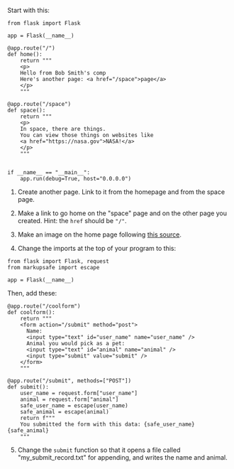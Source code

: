 Start with this:

```python3
from flask import Flask

app = Flask(__name__)

@app.route("/")
def home():
    return """
    <p>
    Hello from Bob Smith's comp
    Here's another page: <a href="/space">page</a>
    </p>
    """

@app.route("/space")
def space():
    return """
    <p>
    In space, there are things.
    You can view those things on websites like
    <a href="https://nasa.gov">NASA!</a>
    </p>
    """


if __name__ == "__main__":
    app.run(debug=True, host="0.0.0.0")
```


1. Create another page. Link to it from the homepage and from the space page.

2. Make a link to go home on the "space" page and on the other page you created. Hint: the `href` should be `"/"`.

3. Make an image on the home page following [this source](https://developer.mozilla.org/en-US/docs/Learn/HTML/Multimedia_and_embedding/Images_in_HTML).

4. Change the imports at the top of your program to this:  

```python3
from flask import Flask, request
from markupsafe import escape

app = Flask(__name__)
```  
       
Then, add these:  
   
```python3
@app.route("/coolform")
def coolform():
    return """
    <form action="/submit" method="post">
      Name: 
      <input type="text" id="user_name" name="user_name" />
      Animal you would pick as a pet:
      <input type="text" id="animal" name="animal" />
      <input type="submit" value="submit" />
    </form>
    """

@app.route("/submit", methods=["POST"])
def submit():
    user_name = request.form["user_name"]
    animal = request.form["animal"]
    safe_user_name = escape(user_name)
    safe_animal = escape(animal)
    return f"""
    You submitted the form with this data: {safe_user_name} {safe_animal}
    """

```
        
5. Change the `submit` function so that it opens a file called "my_submit_record.txt" for appending, and writes the name and animal.
